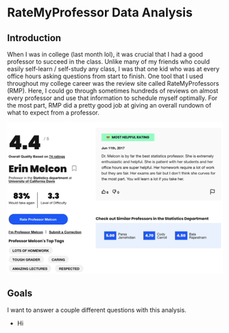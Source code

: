 # RateMyProfessor Data Analysis

## Introduction

When I was in college (last month lol), it was crucial that I had a good professor to succeed in the class. Unlike many of my friends who could easily self-learn / self-study any class, I was that one kid who was at every office hours asking questions from start to finish. One tool that I used throughout my college career was the review site called RateMyProfessors (RMP). Here, I could go through sometimes hundreds of reviews on almost every professor and use that information to schedule myself optimally. For the most part, RMP did a pretty good job at giving an overall rundown of what to expect from a professor.

![alt text](https://github.com/tylerchang23/ratemyprof/blob/master/images/erin.png)

## Goals

I want to answer a couple different questions with this analysis. 

* Hi
